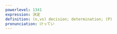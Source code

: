 ```yaml
---
powerlevel: 1341
expression: 決定
definition: (n,vs) decision; determination; (P)
pronunciation: けってい
---
```

